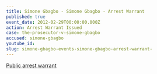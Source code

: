 ```yaml
---
title: Simone Gbagbo - Simone Gbagbo - Arrest Warrant
published: true
event_date: 2012-02-29T00:00:00.000Z
action: Arrest Warrant Issued
case: the-prosecutor-v-simone-gbagbo
accused: simone-gbagbo
youtube_id:
slug: simone-gbagbo-events-simone-gbagbo-arrest-warrant-
---
```



[Public arrest warrant](http://www.icc-cpi.int/iccdocs/doc/doc1344439.pdf)